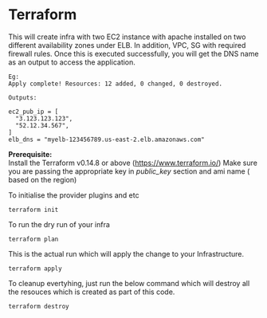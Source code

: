 # Terraform  
This will create infra with two EC2 instance with apache installed on two different availability zones under ELB. In addition, VPC, SG with required firewall rules. 
Once this is executed successfully, you will get the DNS name as an output to access the application. 


```
Eg:
Apply complete! Resources: 12 added, 0 changed, 0 destroyed.

Outputs:

ec2_pub_ip = [
  "3.123.123.123",
  "52.12.34.567",
]
elb_dns = "myelb-123456789.us-east-2.elb.amazonaws.com"
```

**Prerequisite:** <br>
Install the Terraform v0.14.8 or above (https://www.terraform.io/) 
Make sure you are passing the appropriate key in *public_key* section and ami name ( based on the region)

To initialise the provider plugins and etc
```
terraform init
```

To run the dry run of your infra
```
terraform plan
```

This is the actual run which will apply the change to your Infrastructure.
```
terraform apply
```

To cleanup evertyhing, just run the below command which will destroy all the resouces which is created as part of this code.
```
terraform destroy
```